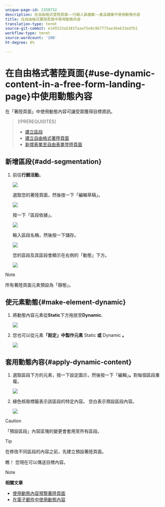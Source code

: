 ```yaml
---
unique-page-id: 2359732
description: 在自由格式登陸頁面——行銷人員檔案——產品檔案中使用動態內容
title: 在自由格式著陸頁面中使用動態內容
translation-type: tm+mt
source-git-commit: e149133a5383faaef5e9c9b7775ae36e633ed7b1
workflow-type: tm+mt
source-wordcount: '208'
ht-degree: 0%

---
```



# 在自由格式著陸頁面{#use-dynamic-content-in-a-free-form-landing-page}中使用動態內容

在「著陸頁面」中使用動態內容可讓受眾獲得目標資訊。

>[!PREREQUISITES]
>
>* [建立區段](../../../../product-docs/personalization/segmentation-and-snippets/segmentation/create-a-segmentation.md)
>* [建立自由格式著陸頁面](create-a-free-form-landing-page.md)
>* [新增表單至自由表單登陸頁面](add-a-new-form-to-a-free-form-landing-page.md)

>



## 新增區段{#add-segmentation}

1. 前往&#x200B;**行銷活動**。

   ![](assets/login-marketing-activities-2.png)

   選取您的著陸頁面，然後按一下「編輯草稿」。

   ![](assets/landingpageeditdraft-1.jpg)

   按一下「區段依據」。

   ![](assets/image2014-9-17-12-3a8-3a46.png)

   輸入區段名稱，然後按一下儲存。

   ![](assets/image2014-9-17-12-3a8-3a53.png)

   您的區段及其區段會顯示在右側的「動態」下方。

   ![](assets/image2014-9-17-12-3a9-3a3.png)

>[!NOTE]
>
>所有著陸頁面元素預設為「靜態」。

## 使元素動態{#make-element-dynamic}

1. 將動態內容元素從&#x200B;**Static**&#x200B;下方拖放至&#x200B;**Dynamic.**

   ![](assets/image2014-9-17-12-3a10-3a8.png)

1. 您也可以從元素&#x200B;**「設定」中製作元素** Static **或** Dynamic **。**

   ![](assets/image2014-9-17-12-3a10-3a14.png)

## 套用動態內容{#apply-dynamic-content}

1. 選取區段下方的元素，按一下設定圖示，然後按一下「編輯」**。**&#x200B;對每個區段重複。

   ![](assets/image2014-9-17-12-3a11-3a43.png)

1. 綠色核取標籤表示該區段的特定內容。 空白表示預設區段內容。

   ![](assets/image2014-9-17-12-3a12-3a52.png)

>[!CAUTION]
>
>「預設區段」內容區塊的變更會套用至所有區段。

>[!TIP]
>
>在修改不同區段的內容之前，先建立預設著陸頁面。

瞧！ 您現在可以傳送目標內容。

>[!NOTE]
>
>**相關文章**
>
>* [使用動態內容預覽著陸頁面](../../../../product-docs/demand-generation/landing-pages/landing-page-actions/preview-a-landing-page-with-dynamic-content.md)
>* [在電子郵件中使用動態內容](../../../../product-docs/email-marketing/general/functions-in-the-editor/using-dynamic-content-in-an-email.md)

>



